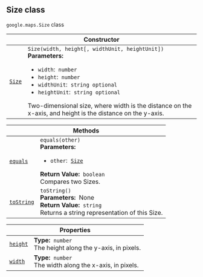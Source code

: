 
<devsite-heading text=" Size class" for="Size" level="h2" link="" toc="" back-to-top=""><h2 id="Size" is-upgraded="">Size class </h2></devsite-heading>
<p>
<code translate="no" dir="ltr"><span itemprop="path">google.maps</span>.<span itemprop="name">Size</span></code>
class
</p>
<div class="devsite-table-wrapper"><table class="constructors responsive" summary="class Size - Constructor">
<thead>
<tr><th colspan="2" id="Size.constructor">Constructor</th>
</tr></thead>
<tbody>
<tr>
<td><code translate="no" dir="ltr"><a class="secret-link" href="#Size.constructor"><span>Size</span></a></code></td>
<td><div><code translate="no" dir="ltr">Size(width, height[, widthUnit, heightUnit])</code></div>
<div class="desc"><strong>Parameters:</strong>&nbsp; <ul>
<li><code translate="no" dir="ltr">width</code>:&nbsp; <code translate="no" dir="ltr">number</code></li>
<li><code translate="no" dir="ltr">height</code>:&nbsp; <code translate="no" dir="ltr">number</code></li>
<li><code translate="no" dir="ltr">widthUnit</code>:&nbsp; <code translate="no" dir="ltr">string <span class="optional-type-annotation">optional</span></code></li>
<li><code translate="no" dir="ltr">heightUnit</code>:&nbsp; <code translate="no" dir="ltr">string <span class="optional-type-annotation">optional</span></code></li>
</ul></div>
<div class="desc">Two-dimensional size, where width is the distance on the x-axis, and height is the distance on the y-axis.</div></td>
</tr>
</tbody>
</table></div>
<div class="devsite-table-wrapper"><table class="methods responsive" summary="class Size - Methods">
<thead>
<tr><th colspan="2">Methods</th>
</tr></thead>
<tbody>
<tr id="Size.equals">
<td itemprop="property"><code translate="no" dir="ltr"><a class="secret-link" href="#Size.equals"><span>equals</span></a></code></td>
<td><div><code translate="no" dir="ltr">equals(other)</code></div>
<div class="desc"><strong>Parameters:</strong>&nbsp; <ul>
<li><code translate="no" dir="ltr">other</code>:&nbsp; <code translate="no" dir="ltr"><a href="Size.md">Size</a></code></li>
</ul></div>
<div class="desc"><strong>Return Value:</strong>&nbsp; <code translate="no" dir="ltr">boolean</code></div>
<div class="desc">Compares two Sizes.</div></td>
</tr>
<tr id="Size.toString">
<td itemprop="property"><code translate="no" dir="ltr"><a class="secret-link" href="#Size.toString"><span>toString</span></a></code></td>
<td><div><code translate="no" dir="ltr">toString()</code></div>
<div class="desc"><strong>Parameters:</strong>&nbsp; None</div>
<div class="desc"><strong>Return Value:</strong>&nbsp; <code translate="no" dir="ltr">string</code></div>
<div class="desc">Returns a string representation of this Size.</div></td>
</tr>
</tbody>
</table></div>
<div class="devsite-table-wrapper"><table class="properties responsive" summary="class Size - Properties">
<thead>
<tr><th colspan="2">Properties</th>
</tr></thead>
<tbody>
<tr id="Size.height">
<td itemprop="property"><code translate="no" dir="ltr"><a class="secret-link" href="#Size.height"><span>height</span></a></code></td>
<td><div><strong>Type:</strong>&nbsp; <code translate="no" dir="ltr">number</code></div>
<div class="desc">The height along the y-axis, in pixels.</div></td>
</tr>
<tr id="Size.width">
<td itemprop="property"><code translate="no" dir="ltr"><a class="secret-link" href="#Size.width"><span>width</span></a></code></td>
<td><div><strong>Type:</strong>&nbsp; <code translate="no" dir="ltr">number</code></div>
<div class="desc">The width along the x-axis, in pixels.</div></td>
</tr>
</tbody>
</table></div>
<script src="replace_links.js"></script>
